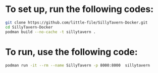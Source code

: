 # To set up, run the following codes:
```sh
git clone https://github.com/little-file/SillyTavern-Docker.git
cd SillyTavern-Docker
podman build --no-cache -t sillytavern .
```
# To run, use the following code:
```sh
podman run -it --rm --name SillyTavern -p 8000:8000  sillytavern
```